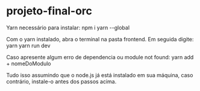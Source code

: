 # projeto-final-orc

Yarn necessário 
  para instalar: npm i yarn --global
  
  
Com o yarn instalado, abra o terminal na pasta frontend. Em seguida digite:
  yarn 
  yarn run dev
  

Caso apresente algum erro de dependencia ou module not found: yarn add + nomeDoModulo

Tudo isso assumindo que o node.js já está instalado em sua máquina, caso contrário, instale-o antes dos passos acima.
